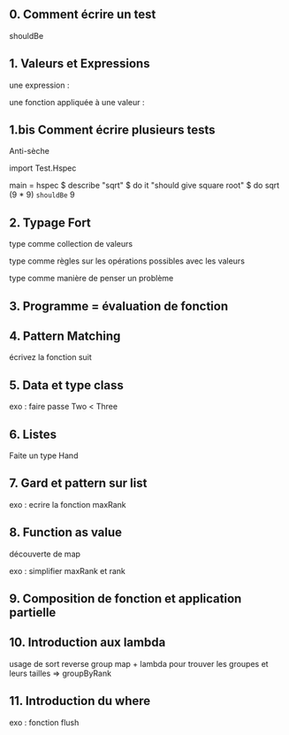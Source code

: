## 0. Comment écrire un test

shouldBe

## 1. Valeurs et Expressions

une expression :

une fonction appliquée à une valeur :

## 1.bis Comment écrire plusieurs tests

Anti-sèche

import Test.Hspec

main = hspec $ describe "sqrt" $ do
        it "should give square root" $ do
            sqrt (9 * 9) `shouldBe` 9

## 2. Typage Fort

type comme collection de valeurs 

type comme règles sur les opérations possibles avec les valeurs

type comme manière de penser un problème

## 3. Programme = évaluation de fonction

## 4. Pattern Matching

écrivez la fonction suit

## 5. Data et type class

exo : faire passe Two < Three

## 6. Listes

Faite un type Hand

## 7. Gard et pattern sur list

exo : ecrire la fonction maxRank

## 8. Function as value

découverte de map

exo : simplifier maxRank et rank

## 9. Composition de fonction et application partielle

## 10. Introduction aux lambda

usage de sort reverse group map + lambda pour trouver les groupes et leurs tailles => groupByRank

## 11. Introduction du where

exo : fonction flush




